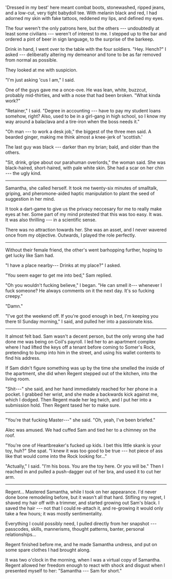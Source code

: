 'Dressed in my best' here meant combat boots, stonewashed, ripped jeans, and a low-cut, very tight
babydoll tee. With melanin black and red, I had adorned my skin with fake tattoos,
reddened my lips, and defined my eyes.

The four weren't the only patrons here, but the others --- undoubtedly at least some civilians ---
weren't of interest to me. I stepped up to the bar and ordered a pint of beer in sign language,
to the surprise of the barkeep.

Drink in hand, I went over to the table with the four soldiers. "Hey. Hench?" I asked --- deliberatly
altering my demeanor and tone to be as far removed from normal as possible.

They looked at me with suspicion.

"I'm just asking 'cus I am," I said.

One of the guys gave me a once-ove. He was lean, white, buzzcut, probably mid-thirties, and
with a nose that had been broken. "What kinda work?"

"Retainer," I said. "Degree in accounting --- have to pay my student loans somehow, right?
Also, used to be in a girl-gang in high school, so I know my way around a balaclava and a tire-iron
when the boss needs it."

"Oh man --- to work a desk job," the biggest of the three men said. A bearded ginger, making me
think almost a knee-jerk of 'scottish.'

The last guy was black --- darker than my brian; bald, and older than the others.

"Sit, drink, gripe about our parahuman overlords," the woman said. She was black-haired, short-haired,
with pale white skin. She had a scar on her chin --- the ugly kind.

----

Samantha, she called herself. It took me twenty-six minutes of smalltalk, griping,
and pheromone-aided haptic manipulation to plant the seed of suggestion in her mind.

It took a dart-game to give us the privacy neccesary for me to really make eyes at her.
Some part of my mind protested that this was too easy. It was. It was also thrilling --- in
a scientific sense.

There was no attraction towards her. She was an asset, and I never wavered once from my
objective. Outwards, I played the role perfectly.

----

Without their female friend, the other's went barhopping further, hoping to get lucky
like Sam had.

"I have a place nearby--- Drinks at my place?" I asked.

"You seem eager to get me into bed," Sam replied.

"Oh you wouldn't fucking believe," I began. "He can smell it--- whenever I fuck someone? He always
comments on it the next day. It's so fucking creepy."

"Damn."

"I've got the weekend off. If you're good enough in bed, I'm keeping you there til Sunday morning,"
I said, and pulled her into a passionate kiss.

----

It almost felt bad. Sam wasn't a decent person, but the only wrong she had done me was being on
Coil's payroll. I led her to an apartment complex where I had lifted the keys off a tenant before
coming to Somer's Rock, pretending to bump into him in the street, and using his wallet contents to
find his address.

If Sam didn't figure something was up by the time she smelled the inside of the apartment, she did when
Regent stepped out of the kitchen, into the living room.

"Shit---" she said, and her hand immediately reached for her phone in a pocket. I grabbed her wrist,
and she made a backwards kick against me, which I dodged. Then Regent made her leg twich, and I put
her into a submission hold. Then Regent tased her to make sure.

----

"You're that fucking Master---" she said. "Oh, yeah, I've been briefed."

Alec was amused. We had cuffed Sam and tied her to a chimney on the roof.

"You're one of Heartbreaker's fucked up kids. I bet this little skank is your toy, huh?"
She spat. "I knew it was too good to be true --- hot piece of ass like that would come into
the Rock looking for..."

"Actually," I said. "I'm his boss. You are the toy here. Or you will be." Then I reached in and 
pulled a push-dagger out of her bra, and used it to cut her arm.

----

Regent... Mastered Samantha, while I took on her appearance. I'd never done bone remodeling
before, but it wasn't all that hard. Stifling my regret, I shaved my hair off with a trimmer,
and started growing out Sam's black. I saved the hair --- not that I could re-attach it, and
re-growing it would only take a few hours; it was mostly sentimentality.

Everything I could possibly need, I pulled directly from her snapshot --- passcodes, skills,
mannerisms, thought patterns, banter, personal relationships...

Regent finished before me, and he made Samantha undress, and put on some spare clothes I
had brought along.

It was two o'clock in the morning, when I was a virtual copy of Samantha. Regent allowed
her freedom enough to react with shock and disgust when I presented myself to her:
"Samantha --- Sam for short."
